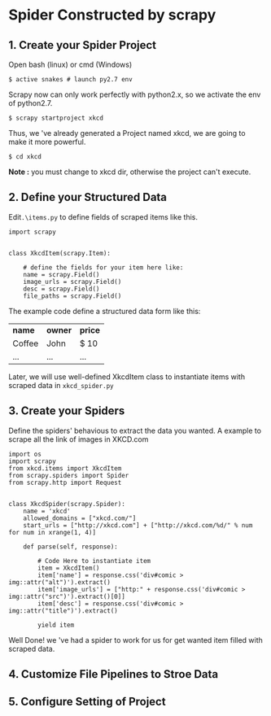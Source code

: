 # **Spider Constructed by scrapy**
## 1. Create your Spider Project
Open bash (linux) or cmd (Windows)

```
$ active snakes # launch py2.7 env
```

Scrapy now can only work perfectly with python2.x, so we activate the env of python2.7.

```
$ scrapy startproject xkcd
```

Thus, we 've already generated a Project named xkcd, we are going to make it more powerful.

```
$ cd xkcd
```

**Note :** you must change to xkcd dir, otherwise the project can't execute.

## 2. Define your Structured Data
Edit`.\items.py` to define fields of scraped items like this.

```
import scrapy


class XkcdItem(scrapy.Item):

    # define the fields for your item here like:
    name = scrapy.Field()
    image_urls = scrapy.Field()
    desc = scrapy.Field()
    file_paths = scrapy.Field()
```

The example code define a structured data form like this:
<center>
<table>
<tr><td><b>name</b></td><td><b>owner</b></td><td><b>price</b></td>
</tr><tr><td>Coffee</td><td>John</td><td>$ 10</td></tr><tr><td>...</td><td>...</td><td>...</td></tr>
</table>
</center>

Later, we will use well-defined XkcdItem class to instantiate items with scraped data in `xkcd_spider.py`

## 3. Create your Spiders
Define the spiders' behavious to extract the data you wanted. A example to scrape all the link of images in XKCD.com

```
import os
import scrapy
from xkcd.items import XkcdItem  
from scrapy.spiders import Spider
from scrapy.http import Request  


class XkcdSpider(scrapy.Spider):
    name = 'xkcd'
    allowed_domains = ["xkcd.com/"]  
    start_urls = ["http://xkcd.com"] + ["http://xkcd.com/%d/" % num for num in xrange(1, 4)]

    def parse(self, response):  

        # Code Here to instantiate item
        item = XkcdItem()
        item['name'] = response.css('div#comic > img::attr("alt")').extract()
        item['image_urls'] = ["http:" + response.css('div#comic > img::attr("src")').extract()[0]]
        item['desc'] = response.css('div#comic > img::attr("title")').extract()

        yield item
```
Well Done! we 've had a spider to work for us for get wanted item filled with scraped data.

## 4. Customize File Pipelines to Stroe Data
## 5. Configure Setting of Project
